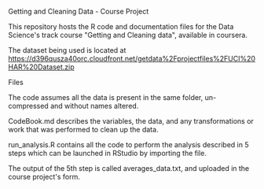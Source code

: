 Getting and Cleaning Data - Course Project

This repository hosts the R code and documentation files for the Data Science's track course "Getting and Cleaning data", available in coursera.

The dataset being used is located at https://d396qusza40orc.cloudfront.net/getdata%2Fprojectfiles%2FUCI%20HAR%20Dataset.zip

Files

The code assumes all the data is present in the same folder, un-compressed and without names altered.

CodeBook.md describes the variables, the data, and any transformations or work that was performed to clean up the data.

run_analysis.R contains all the code to perform the analysis described in 5 steps which can be launched in RStudio by importing the file.

The output of the 5th step is called averages_data.txt, and uploaded in the course project's form.
